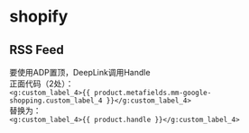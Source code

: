 # shopify

## RSS Feed
要使用ADP置顶，DeepLink调用Handle\
正面代码（2处）：\
```<g:custom_label_4>{{ product.metafields.mm-google-shopping.custom_label_4 }}</g:custom_label_4>```\
替换为：\
```<g:custom_label_4>{{ product.handle }}</g:custom_label_4>```

